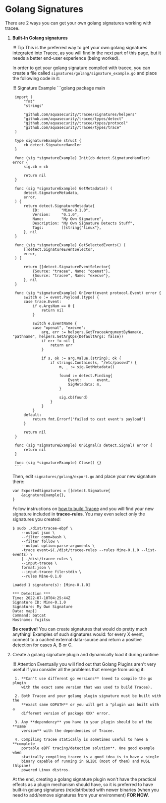 # Golang Signatures

There are 2 ways you can get your own golang signatures working with tracee.

1. **Built-In Golang signatures**

    !!! Tip
        This is the preferred way to get your own golang signatures integrated
        into Tracee, as you will find in the next part of this page, but it
        needs a better end-user experience (being worked).

    In order to get your golang signature compiled with tracee, you can create
    a file called `signatures/golang/signature_example.go` and place the
    following code in it:

    !!! Signature Example
        ```golang
        package main
        
        import (
        	"fmt"
        	"strings"
        
        	"github.com/aquasecurity/tracee/signatures/helpers"
        	"github.com/aquasecurity/tracee/types/detect"
        	"github.com/aquasecurity/tracee/types/protocol"
        	"github.com/aquasecurity/tracee/types/trace"
        )
        
        type signatureExample struct {
        	cb detect.SignatureHandler
        }
        
        func (sig *signatureExample) Init(cb detect.SignatureHandler) error {
        	sig.cb = cb
        
        	return nil
        }
        
        func (sig *signatureExample) GetMetadata() (
        	detect.SignatureMetadata,
        	error,
        ) {
        	return detect.SignatureMetadata{
        		ID:          "Mine-0.1.0",
        		Version:     "0.1.0",
        		Name:        "My Own Signature",
        		Description: "My Own Signature Detects Stuff",
        		Tags:        []string{"linux"},
        	}, nil
        }
        
        func (sig *signatureExample) GetSelectedEvents() (
        	[]detect.SignatureEventSelector,
        	error,
        ) {
        
        	return []detect.SignatureEventSelector{
        		{Source: "tracee", Name: "openat"},
        		{Source: "tracee", Name: "execve"},
        	}, nil
        }
        
        func (sig *signatureExample) OnEvent(event protocol.Event) error {
        	switch e := event.Payload.(type) {
        	case trace.Event:
        		if e.ArgsNum == 0 {
        			return nil
        		}
        
        		switch e.EventName {
        		case "openat", "execve":
        			arg, err := helpers.GetTraceeArgumentByName(e, "pathname", helpers.GetArgOps{DefaultArgs: false})
        			if err != nil {
        				return err
        			}
        
        			if s, ok := arg.Value.(string); ok {
        				if strings.Contains(s, "/etc/passwd") {
        					m, _ := sig.GetMetadata()
        
        					found := detect.Finding{
        						Event:       event,
        						SigMetadata: m,
        					}
        
        					sig.cb(found)
        				}
        			}
        		}
        	default:
        		return fmt.Errorf("failed to cast event's payload")
        	}
        
        	return nil
        }
        
        func (sig *signatureExample) OnSignal(s detect.Signal) error {
        	return nil
        }
        
        func (sig *signatureExample) Close() {}
        ```

    Then, edit `signatures/golang/export.go` and place your new signature there:

    ```golang
    var ExportedSignatures = []detect.Signature{
        &signatureExample{},
    }
    ```

    Follow instructions on [how to build Tracee] and you will find your new
    signature included in **tracee-rules**. You may even select only the
    signatures you created:

    ```text
    $ sudo ./dist/tracee-ebpf \
        --output json \
        --filter comm=bash \
        --filter follow \
        --output option:parse-arguments \
        -trace event=$(./dist/tracee-rules --rules Mine-0.1.0 --list-events) \
        | ./dist/tracee-rules \
        --input-tracee \
        format:json \
        --input-tracee file:stdin \
        --rules Mine-0.1.0

    Loaded 1 signature(s): [Mine-0.1.0]
    
    *** Detection ***
    Time: 2022-07-10T04:25:44Z
    Signature ID: Mine-0.1.0
    Signature: My Own Signature
    Data: map[]
    Command: batcat
    Hostname: fujitsu
    ```

    **Be creative!** You can create signatures that would do pretty much
    anything! Examples of such signatures would: for every X event, connect to
    a cached external data-source and return a positive detection for cases A,
    B or C.

    [how to build Tracee]: ../../contributing/building/building.md

2. Create a golang signature plugin and dynamically load it during runtime

    !!! Attention
        Eventually you will find out that Golang Plugins aren't very useful if
        you consider all the problems that emerge from using it:

        1. **Can't use different go versions** (need to compile the go plugin
           with the exact same version that was used to build Tracee).

        2. Both Tracee and your golang plugin signature must be built with the
           **exact same GOPATH** or you will get a "plugin was built with a
           different version of package XXX" error.

        3. Any **dependency** you have in your plugin should be of the **same
           version** with the dependencies of Tracee.

        4. Compiling tracee statically is sometimes useful to have a **complete
           portable eBPF tracing/detection solution**. One good example when
           statically compiling tracee is a good idea is to have a single
           binary capable of running in GLIBC (most of them) and MUSL (Alpine)
           powered Linux distros.

    At the end, creating a golang signature plugin won't have the practical
    effects as a plugin mechanism should have, so it is preferred to have
    built-in golang signatures (re)distributed with newer binaries (when you
    need to add/remove signatures from your environment) **FOR NOW**.
